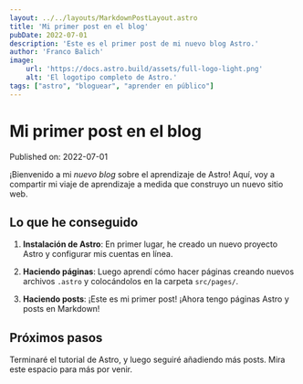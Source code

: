 ```yaml
---
layout: ../../layouts/MarkdownPostLayout.astro
title: 'Mi primer post en el blog'
pubDate: 2022-07-01
description: 'Este es el primer post de mi nuevo blog Astro.'
author: 'Franco Balich'
image:
    url: 'https://docs.astro.build/assets/full-logo-light.png'
    alt: 'El logotipo completo de Astro.'
tags: ["astro", "bloguear", "aprender en público"]
---
```

# Mi primer post en el blog

Published on: 2022-07-01

¡Bienvenido a mi _nuevo blog_ sobre el aprendizaje de Astro! Aquí, voy a compartir mi viaje de aprendizaje a medida que construyo un nuevo sitio web.

## Lo que he conseguido

1. **Instalación de Astro**: En primer lugar, he creado un nuevo proyecto Astro y configurar mis cuentas en línea.

2. **Haciendo páginas**: Luego aprendí cómo hacer páginas creando nuevos archivos `.astro` y colocándolos en la carpeta `src/pages/`.

3. **Haciendo posts**: ¡Este es mi primer post! ¡Ahora tengo páginas Astro y posts en Markdown!

## Próximos pasos

Terminaré el tutorial de Astro, y luego seguiré añadiendo más posts. Mira este espacio para más por venir.